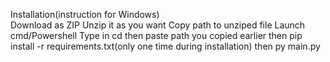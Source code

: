 Installation(instruction for Windows)									
Download as ZIP
Unzip it as you want
Copy path to unziped file
Launch cmd/Powershell
Type in cd then paste path you copied earlier 
then pip install -r requirements.txt(only one time during installation)
then py main.py

